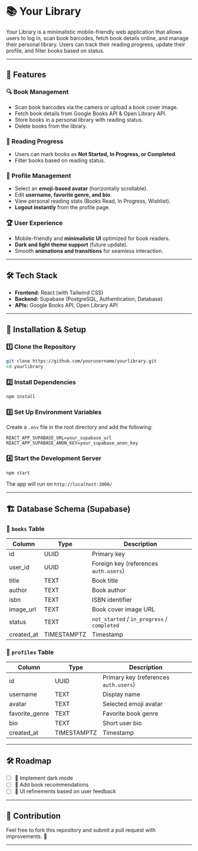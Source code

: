 # 📚 Your Library

Your Library is a minimalistic mobile-friendly web application that allows users to log in, scan book barcodes, fetch book details online, and manage their personal library. Users can track their reading progress, update their profile, and filter books based on status.

---

## 🚀 Features

### 🔍 Book Management
- Scan book barcodes via the camera or upload a book cover image.
- Fetch book details from Google Books API & Open Library API.
- Store books in a personal library with reading status.
- Delete books from the library.

### 📖 Reading Progress
- Users can mark books as **Not Started, In Progress, or Completed**.
- Filter books based on reading status.

### 👤 Profile Management
- Select an **emoji-based avatar** (horizontally scrollable).
- Edit **username, favorite genre, and bio**.
- View personal reading stats (Books Read, In Progress, Wishlist).
- **Logout instantly** from the profile page.

### 🏆 User Experience
- Mobile-friendly and **minimalistic UI** optimized for book readers.
- **Dark and light theme support** (future update).
- Smooth **animations and transitions** for seamless interaction.

---

## 🛠️ Tech Stack

- **Frontend:** React (with Tailwind CSS)
- **Backend:** Supabase (PostgreSQL, Authentication, Database)
- **APIs:** Google Books API, Open Library API

---

## 🔧 Installation & Setup

### 1️⃣ Clone the Repository
```sh
git clone https://github.com/yourusername/yourlibrary.git
cd yourlibrary
```

### 2️⃣ Install Dependencies
```sh
npm install
```

### 3️⃣ Set Up Environment Variables
Create a `.env` file in the root directory and add the following:
```env
REACT_APP_SUPABASE_URL=your_supabase_url
REACT_APP_SUPABASE_ANON_KEY=your_supabase_anon_key
```

### 4️⃣ Start the Development Server
```sh
npm start
```

The app will run on `http://localhost:3000/`

---

## 🏗️ Database Schema (Supabase)

### 📄 `books` Table
| Column      | Type      | Description                        |
|------------|----------|------------------------------------|
| id         | UUID     | Primary key                        |
| user_id    | UUID     | Foreign key (references `auth.users`) |
| title      | TEXT     | Book title                         |
| author     | TEXT     | Book author                        |
| isbn       | TEXT     | ISBN identifier                    |
| image_url  | TEXT     | Book cover image URL               |
| status     | TEXT     | `not_started` / `in_progress` / `completed` |
| created_at | TIMESTAMPTZ | Timestamp                         |

### 📄 `profiles` Table
| Column        | Type      | Description                     |
|--------------|----------|---------------------------------|
| id           | UUID     | Primary key (references `auth.users`) |
| username     | TEXT     | Display name                    |
| avatar       | TEXT     | Selected emoji avatar           |
| favorite_genre | TEXT     | Favorite book genre             |
| bio          | TEXT     | Short user bio                  |
| created_at   | TIMESTAMPTZ | Timestamp                      |

---

## 🛠️ Roadmap
- [ ] 🔄 Implement dark mode
- [ ] 📖 Add book recommendations
- [ ] 🎨 UI refinements based on user feedback

---

## 🤝 Contribution
Feel free to fork this repository and submit a pull request with improvements. 🚀

---